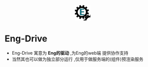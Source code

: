 <div align=center><img width="50" height="50" src="https://github.com/343830384/Eng/blob/master/img/80.png"/></div>

# Eng-Drive

* Eng-Drive 寓意为 **Eng的驱动** ,为Eng的web端 提供协作支持
* 当然其也可以做为独立部分运行 ,仅用于做服务端的(组件)预渲染服务
